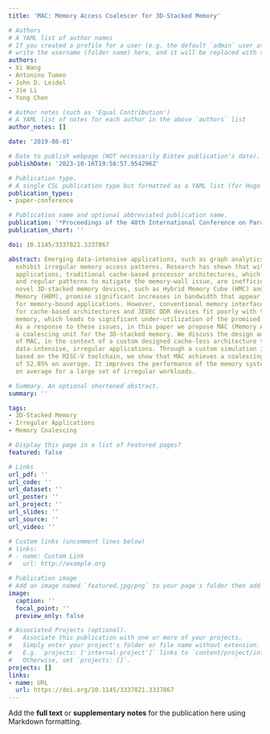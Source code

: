 ```yaml
---
title: 'MAC: Memory Access Coalescer for 3D-Stacked Memory'

# Authors
# A YAML list of author names
# If you created a profile for a user (e.g. the default `admin` user at `content/authors/admin/`), 
# write the username (folder name) here, and it will be replaced with their full name and linked to their profile.
authors:
- Xi Wang
- Antonino Tumeo
- John D. Leidel
- Jie Li
- Yong Chen

# Author notes (such as 'Equal Contribution')
# A YAML list of notes for each author in the above `authors` list
author_notes: []

date: '2019-08-01'

# Date to publish webpage (NOT necessarily Bibtex publication's date).
publishDate: '2023-10-16T19:56:57.954296Z'

# Publication type.
# A single CSL publication type but formatted as a YAML list (for Hugo requirements).
publication_types:
- paper-conference

# Publication name and optional abbreviated publication name.
publication: '*Proceedings of the 48th International Conference on Parallel Processing*'
publication_short: ''

doi: 10.1145/3337821.3337867

abstract: Emerging data-intensive applications, such as graph analytics and data mining,
  exhibit irregular memory access patterns. Research has shown that with these memory-bound
  applications, traditional cache-based processor architectures, which exploit locality
  and regular patterns to mitigate the memory-wall issue, are inefficient. Meantime,
  novel 3D-stacked memory devices, such as Hybrid Memory Cube (HMC) and High Bandwidth
  Memory (HBM), promise significant increases in bandwidth that appear extremely appealing
  for memory-bound applications. However, conventional memory interfaces designed
  for cache-based architectures and JEDEC DDR devices fit poorly with the 3D-stacked
  memory, which leads to significant under-utilization of the promised high bandwidth.
  As a response to these issues, in this paper we propose MAC (Memory Access Coalescer),
  a coalescing unit for the 3D-stacked memory. We discuss the design and implementation
  of MAC, in the context of a custom designed cache-less architecture targeted at
  data-intensive, irregular applications. Through a custom simulation infrastructure
  based on the RISC-V toolchain, we show that MAC achieves a coalescing efficiency
  of 52.85% on average. It improves the performance of the memory system by 60.73%
  on average for a large set of irregular workloads.

# Summary. An optional shortened abstract.
summary: ''

tags:
- 3D-Stacked Memory
- Irregular Applications
- Memory Coalescing

# Display this page in a list of Featured pages?
featured: false

# Links
url_pdf: ''
url_code: ''
url_dataset: ''
url_poster: ''
url_project: ''
url_slides: ''
url_source: ''
url_video: ''

# Custom links (uncomment lines below)
# links:
# - name: Custom Link
#   url: http://example.org

# Publication image
# Add an image named `featured.jpg/png` to your page's folder then add a caption below.
image:
  caption: ''
  focal_point: ''
  preview_only: false

# Associated Projects (optional).
#   Associate this publication with one or more of your projects.
#   Simply enter your project's folder or file name without extension.
#   E.g. `projects: ['internal-project']` links to `content/project/internal-project/index.md`.
#   Otherwise, set `projects: []`.
projects: []
links:
- name: URL
  url: https://doi.org/10.1145/3337821.3337867
---
```


Add the **full text** or **supplementary notes** for the publication here using Markdown formatting.
